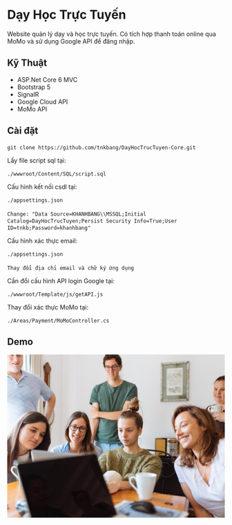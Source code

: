 ﻿# Dạy Học Trực Tuyến

Website quản lý dạy và học trực tuyến. Có tích hợp thanh toán online qua MoMo và sử dụng Google API để đăng nhập.

## Kỹ Thuật

- ASP.Net Core 6 MVC
- Bootstrap 5
- SignalR
- Google Cloud API
- MoMo API

## Cài đặt

```
git clone https://github.com/tnkbang/DayHocTrucTuyen-Core.git
```

Lấy file script sql tại:
```
./wwwroot/Content/SQL/script.sql
```

Cấu hình kết nối csdl tại:
```
./appsettings.json

Change: "Data Source=KHANHBANG\\MSSQL;Initial Catalog=DayHocTrucTuyen;Persist Security Info=True;User ID=tnkb;Password=khanhbang"
```

Cấu hình xác thực email:
```
./appsettings.json

Thay đổi địa chỉ email và chữ ký ứng dụng
```

Cần đổi cấu hình API login Google tại:
```
./wwwroot/Template/js/getAPI.js
```

Thay đổi xác thực MoMo tại:
```
./Areas/Payment/MoMoController.cs
```

## Demo

[![Watch the video](/DayHocTrucTuyen/wwwroot/Content/Img/Resources/about.jpg)](https://youtu.be/x03ahjnrzgQ)